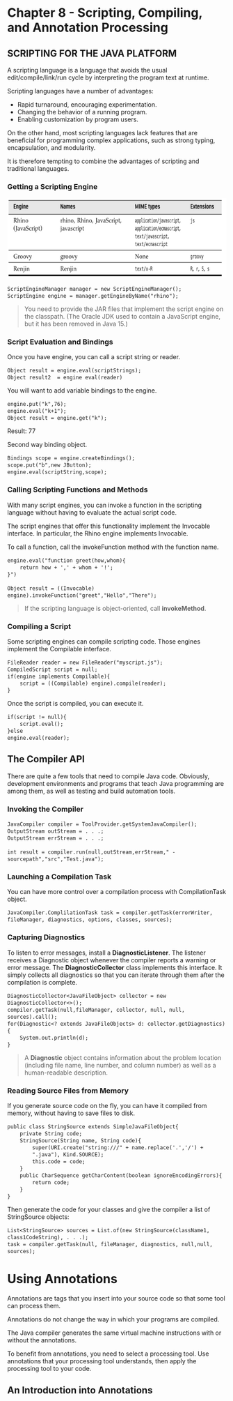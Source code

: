 # Chapter 8 - Scripting, Compiling, and Annotation Processing

##  SCRIPTING FOR THE JAVA PLATFORM
A scripting language is a language that avoids the
usual edit/compile/link/run cycle by interpreting the
program text at runtime.

Scripting languages have a number of advantages:
* Rapid turnaround, encouraging experimentation.
* Changing the behavior of a running program.
* Enabling customization by program users.

On the other hand, most scripting languages lack features that are beneficial for programming complex
applications, such as strong typing, encapsulation, and modularity.

It is therefore tempting to combine the advantages of
scripting and traditional languages.

### Getting a Scripting Engine

<div align="center">
<img src="img.png">
</div>

    ScriptEngineManager manager = new ScriptEngineManager();
    ScriptEngine engine = manager.getEngineByName("rhino");

> You need to provide the JAR files that implement the script engine on the
classpath. (The Oracle JDK used to contain a JavaScript engine, but it has
been removed in Java 15.)
> 
### Script Evaluation and Bindings

Once you have engine, you can call a script string or reader.

    Object result = engine.eval(scriptStrings);
    Object result2  = engine eval(reader)

You will want to add variable bindings to the engine.
    
    engine.put("k",76);
    engine.eval("k+1");
    Object result = engine.get("k");

Result: 77

Second way binding object.

    Bindings scope = engine.createBindings();
    scope.put("b",new JButton);
    engine.eval(scriptString,scope);

### Calling Scripting Functions and Methods

With many script engines, you can invoke a function in the scripting
language without having to evaluate the actual script code.

The script engines that offer this functionality implement the Invocable
interface. In particular, the Rhino engine implements Invocable.

To call a function, call the invokeFunction method with the function
name.
    
    engine.eval("function greet(how,whom){
        return how + ',' + whom + '!'; 
    }")

    Object result = ((Invocable) engine).invokeFunction("greet","Hello","There");

> If the scripting language is object-oriented, call **invokeMethod**.

###  Compiling a Script

Some scripting engines can compile scripting code.
Those engines implement the Compilable interface.

    FileReader reader = new FileReader("myscript.js");
    CompiledScript script = null;
    if(engine implements Compilable){
        script = ((Compilable) engine).compile(reader);
    }

Once the script is compiled, you can execute it.
    
    if(script != null){
        script.eval();
    }else
    engine.eval(reader);

## The Compiler API
There are quite a few tools that need to compile Java code. Obviously,
development environments and programs that teach Java programming are
among them, as well as testing and build automation tools.

### Invoking the Compiler

    JavaCompiler compiler = ToolProvider.getSystemJavaCompiler();
    OutputStream outStream = . . .;
    OutputStream errStream = . . .;

    int result = compiler.run(null,outStream,errStream," -sourcepath","src","Test.java");

###  Launching a Compilation Task
You can have more control over a compilation process with CompilationTask object.

    JavaCompiler.ComplilationTask task = compiler.getTask(errorWriter, fileManager, diagnostics, options, classes, sources);
### Capturing Diagnostics

To listen to error messages, install a **DiagnosticListener**. The listener
receives a Diagnostic object whenever the compiler reports a warning or
error message. The **DiagnosticCollector** class implements this
interface. It simply collects all diagnostics so that you can iterate through
them after the compilation is complete.

    DiagnosticCollector<JavaFileObject> collector = new DiagnosticCollector<>();
    compiler.getTask(null,fileManager, collector, null, null, sources).call();
    for(Diagnostic<? extends JavaFileObjects> d: collector.getDiagnostics){
        System.out.println(d);
    }

> A **Diagnostic** object contains information about the problem location
(including file name, line number, and column number) as well as a human-readable description.

### Reading Source Files from Memory
If you generate source code on the fly, you can have it compiled from
memory, without having to save files to disk.

    public class StringSource extends SimpleJavaFileObject{
        private String code;
        StringSource(String name, String code){
            super(URI.create("string:///" + name.replace('.','/') +
            ".java"), Kind.SOURCE);
            this.code = code;
        }
        public CharSequence getCharContent(boolean ignoreEncodingErrors){
            return code;
        }
    }

Then generate the code for your classes and give the compiler a list of StringSource objects:

    List<StringSource> sources = List.of(new StringSource(className1, class1CodeString), . . .);
    task = compiler.getTask(null, fileManager, diagnostics, null,null, sources);

# Using Annotations
Annotations are tags that you insert into your source code so that some tool
can process them.

Annotations do not change the way in which your programs are compiled.

The Java compiler generates the same virtual machine instructions with or
without the annotations.

To benefit from annotations, you need to select a processing tool. Use
annotations that your processing tool understands, then apply the processing
tool to your code.

## An Introduction into Annotations



    


    



